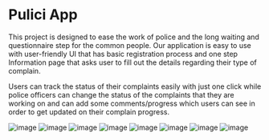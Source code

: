 # Pulici App

This project is designed to ease the work of police and the long waiting and questionnaire step for the common people. Our application is easy to use with user-friendly UI that has basic registration process and one step Information page that asks user to fill out the details regarding their type of complain.

Users can track the status of their complaints easily with just one click while police officers can change the status of the complaints that they are working on and can add some comments/progress which users can see in order to get updated on their complain progress.


![image](https://user-images.githubusercontent.com/42581767/128603266-64a0f613-070e-4165-91aa-1ce3c98f5485.png)
![image](https://user-images.githubusercontent.com/42581767/128603269-e6a5cd4f-a0fb-4e46-a13a-716db7feaa3e.png)
![image](https://user-images.githubusercontent.com/42581767/128603275-f99332fc-a169-4d44-89ca-35687d77ffbb.png)
![image](https://user-images.githubusercontent.com/42581767/128603281-5c88d580-63e3-417c-bad4-1f157d9496cd.png)
![image](https://user-images.githubusercontent.com/42581767/128603285-a6caf649-4ef0-4f11-a405-0500edb9545b.png)
![image](https://user-images.githubusercontent.com/42581767/128603290-ba00cd4e-30a2-4ba8-b89a-e610ba93a38c.png)
![image](https://user-images.githubusercontent.com/42581767/128603293-38666e12-5711-4757-ad27-93f0e9a5d8a3.png)
![image](https://user-images.githubusercontent.com/42581767/128603300-71a584f5-b5e3-4208-bf0e-ac6bc8a0cc6a.png)
